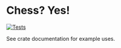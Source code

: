 # Chess? Yes!

[![Tests](https://github.com/inda21plusplus/mathm-chess/actions/workflows/tests.yml/badge.svg?branch=master)](https://github.com/inda21plusplus/mathm-chess/actions/workflows/tests.yml)

See crate documentation for example uses.
